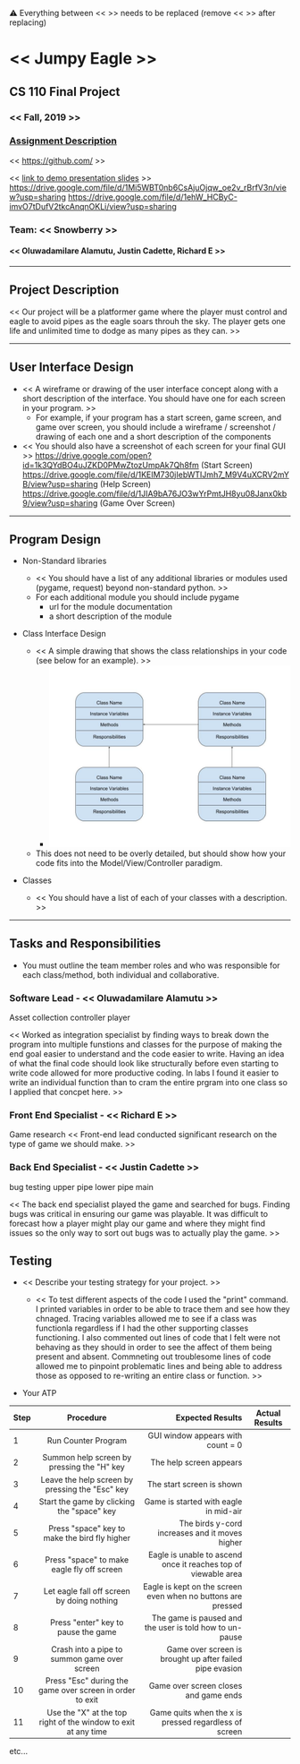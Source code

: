 :warning: Everything between << >> needs to be replaced (remove << >> after replacing)

# << Jumpy Eagle >>
## CS 110 Final Project
### << Fall, 2019 >>
### [Assignment Description](https://drive.google.com/open?id=1HLIk-539N9KiAAG1224NWpFyEl4RsPVBwtBZ9KbjicE)

<< [https://github.com/<repo>](#) >>

<< [link to demo presentation slides](#) >>
https://drive.google.com/file/d/1Mi5WBT0nb6CsAjuOjqw_oe2v_rBrfV3n/view?usp=sharing
https://drive.google.com/file/d/1ehW_HCByC-imvO7tDufV2tkcAnqnOKLi/view?usp=sharing

### Team: << Snowberry >>
#### << Oluwadamilare Alamutu, Justin Cadette, Richard E >>

***

## Project Description
<< Our project will be a platformer game where the player must control and eagle to avoid pipes as the eagle soars throuh the sky. The player gets one life and unlimited time to dodge as many pipes as they can. >>

***    

## User Interface Design
* << A wireframe or drawing of the user interface concept along with a short description of the interface. You should have one for each screen in your program. >>
    * For example, if your program has a start screen, game screen, and game over screen, you should include a wireframe / screenshot / drawing of each one and a short description of the components
* << You should also have a screenshot of each screen for your final GUI >>
https://drive.google.com/open?id=1k3QYdBO4uJZKD0PMwZtozUmpAk7Qh8fm (Start Screen)
https://drive.google.com/file/d/1KEIM730jIebWTIJmh7_M9V4uXCRV2mYB/view?usp=sharing (Help Screen)
https://drive.google.com/file/d/1JIA9bA76JO3wYrPmtJH8yu08Janx0kb9/view?usp=sharing (Game Over Screen)

***        

## Program Design
* Non-Standard libraries
    * << You should have a list of any additional libraries or modules used (pygame, request) beyond non-standard python. >>
    * For each additional module you should include
    pygame
        * url for the module documentation
        * a short description of the module
       
* Class Interface Design
    * << A simple drawing that shows the class relationships in your code (see below for an example). >>
        * ![class diagram](assets/class_diagram.jpg)
    * This does not need to be overly detailed, but should show how your code fits into the Model/View/Controller paradigm.
* Classes
    * << You should have a list of each of your classes with a description. >>

***

## Tasks and Responsibilities
* You must outline the team member roles and who was responsible for each class/method, both individual and collaborative.

### Software Lead - << Oluwadamilare Alamutu >>
Asset collection
controller
player

<< Worked as integration specialist by finding ways to break down the program into multiple funstions and classes for the purpose of making the end goal easier to understand and the code easier to write. Having an idea of what the final code should look like structurally before even starting to write code allowed for more productive coding. In labs I found it easier to write an individual function than to cram the entire prgram into one class so I applied that concpet here.   >>

### Front End Specialist - << Richard E >>
Game research 
<< Front-end lead conducted significant research on the type of game we should make. >>

### Back End Specialist - << Justin Cadette >>
bug testing
upper pipe 
lower pipe 
main

<< The back end specialist played the game and searched for bugs. Finding bugs was critical in ensuring our game was playable. It was difficult to forecast how a player might play our game and where they might find issues so the only way to sort out bugs was to actually play the game. >>

## Testing
* << Describe your testing strategy for your project. >>
    * << To test different aspects of the code I used the "print" command. I printed variables in order to be able to trace them and see how they chnaged. Tracing variables allowed me to see if a class was functionla regardless if I had the other supporting classes functioning. I also commented out lines of code that I felt were not behaving as they should in order to see the affect of them being present and absent. Commneting out troublesome lines of code allowed me to pinpoint problematic lines and being able to address those as opposed to re-writing an entire class or function. >>

* Your ATP

| Step                  | Procedure     | Expected Results  | Actual Results |
| ----------------------|:-------------:| -----------------:| -------------- |
|  1  | Run Counter Program  | GUI window appears with count = 0  |          |
|  2  | Summon help screen by pressing the "H" key  | The help screen appears |                 |
|  3  | Leave the help screen by pressing the "Esc" key | The start screen is shown|
|  4  | Start the game by clicking the "space" key | Game is started with eagle in mid-air|
|  5  | Press "space" key to make the bird fly higher | The birds y-cord increases and it moves higher|
|  6  | Press "space" to make eagle fly off screen | Eagle is unable to ascend once it reaches top of viewable area |
|  7  | Let eagle fall off screen by doing nothing | Eagle is kept on the screen even when no buttons are pressed|
|  8  | Press "enter" key to pause the game | The game is paused and the user is told how to un-pause |
|  9  |Crash into a pipe to summon game over screen| Game over screen is brought up after failed pipe evasion |
| 10  |Press "Esc" during the game over screen in order to exit| Game over screen closes and game ends |
| 11  | Use the "X" at the top right of the window to exit at any time| Game quits when the x is pressed regardless of screen|
etc...
